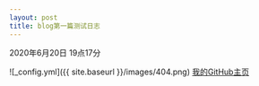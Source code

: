 ```yaml
---
layout: post
title: blog第一篇测试日志
---
```


2020年6月20日 19点17分

![_config.yml]({{ site.baseurl }}/images/404.png)
 [我的GitHub主页](https://github.com/GGBOMD)
